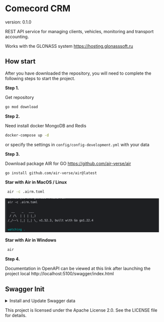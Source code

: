
# Comecord CRM
version: 0.1.0

REST API service for managing clients, vehicles, monitoring and transport accounting. 

Works with the GLONASS system https://hosting.glonasssoft.ru

## How start 
After you have downloaded the repository, you will need to complete the following steps to start the project.

**Step 1.**

Get repository 
```bash
go mod download
```
**Step 2.** 

Need install docker MongoDB and Redis
```bash
docker-compose up -d
```
or specify the settings in `config/config-development.yml` with your data


**Step 3.**

Download package AIR for GO https://github.com/air-verse/air

```bash
go install github.com/air-verse/air@latest
```

**Star with Air in MacOS / Linux**
```bash
 air -c .airm.toml
```

![img.png](docs/img.png)

**Star with Air in Windows**
```bash
 air
```

**Step 4.**

Documentation in OpenAPI can be viewed at this link after launching the project local
http://localhost:5100/swagger/index.html

## Swagger Init
<details>
<summary> Install and Update Swagger data</summary>

```markdown
1. go install github.com/swaggo/swag/cmd/swag@v1.16.3
2. go get github.com/swaggo/gin-swagger
3. go get github.com/swaggo/swag
4. go get github.com/swaggo/files
5. swag init -g cmd/main.go
6. swag init -g cmd/main.go --parseDependency --parseInternal
```
</details>

This project is licensed under the Apache License 2.0. See the LICENSE file for details.